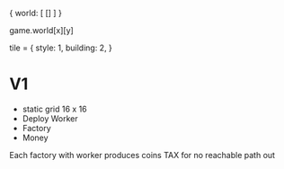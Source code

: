 {
  world: [
    []
  ]
}

game.world[x][y]

tile = {
  style: 1,
  building: 2,
}

# V1

- static grid 16 x 16
- Deploy Worker
- Factory
- Money

Each factory with worker produces coins
TAX for no reachable path out